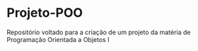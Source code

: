 # Projeto-POO
Repositório voltado para a criação de um projeto da matéria de Programação Orientada a Objetos I
